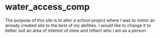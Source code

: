 # water_access_comp

The purpose of this site is to alter a school project where I was to mimic an already created site to the best of my abilities. I would like to change it to better suit an area of interest of mine and reflect who I am as a person. 
